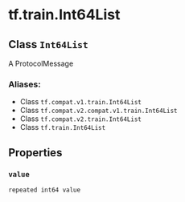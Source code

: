 <div itemscope itemtype="http://developers.google.com/ReferenceObject">
<meta itemprop="name" content="tf.train.Int64List" />
<meta itemprop="path" content="Stable" />
<meta itemprop="property" content="value"/>
</div>

# tf.train.Int64List

## Class `Int64List`

A ProtocolMessage



### Aliases:

* Class `tf.compat.v1.train.Int64List`
* Class `tf.compat.v2.compat.v1.train.Int64List`
* Class `tf.compat.v2.train.Int64List`
* Class `tf.train.Int64List`

<!-- Placeholder for "Used in" -->


## Properties

<h3 id="value"><code>value</code></h3>

`repeated int64 value`





